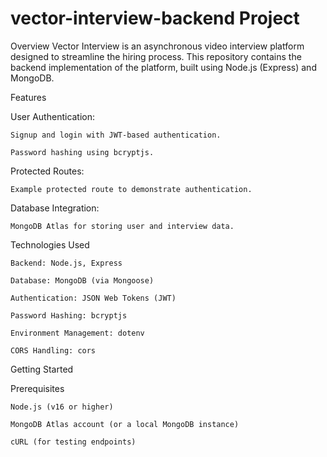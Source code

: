 # vector-interview-backend Project

Overview
Vector Interview is an asynchronous video interview platform designed to streamline the hiring process. This repository contains the backend implementation of the platform, built using Node.js (Express) and MongoDB.

Features

User Authentication:

	Signup and login with JWT-based authentication.

	Password hashing using bcryptjs.

Protected Routes:

	Example protected route to demonstrate authentication.

Database Integration:

	MongoDB Atlas for storing user and interview data.

Technologies Used

	Backend: Node.js, Express

	Database: MongoDB (via Mongoose)

	Authentication: JSON Web Tokens (JWT)

	Password Hashing: bcryptjs

	Environment Management: dotenv

	CORS Handling: cors

Getting Started

Prerequisites

	Node.js (v16 or higher)

	MongoDB Atlas account (or a local MongoDB instance)

	cURL (for testing endpoints)
